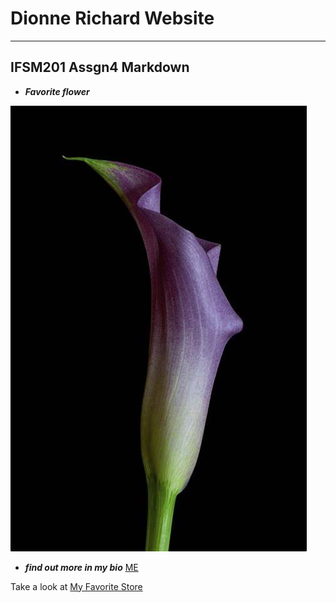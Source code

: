 # Dionne Richard Website

-------------------------

## IFSM201 Assgn4 Markdown

+ ***Favorite flower***


![Flower](callalilly.jpg)

+ ***find out more in my bio*** [ME](bio.md)

Take a look at [My Favorite Store](https://www.amazon.com)


